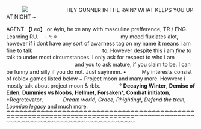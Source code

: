 　　　![](https://files.catbox.moe/f90s6q.png) 　　　　　　　HEY GUNNER IN THE RAIN? WHAT KEEPS YOU UP AT NIGHT ~ 

AGENT 【Leo】 or Ayin, he xe any with masculine prefference, TR / ENG. Learning RU. 　ೀ 
✧　　　　　　　　　　　　my mood fluxiates alot, however if i dont have any sort of awarness tag on my name it means i am fine to talk
　　　　　　　　　　　　　to. However despite this i am *fine* to talk to under most circumstances. I only ask for respect to who i am
　　　　　　　　　　　　　and you to ask mature, if you claim to be. I can be funny and silly if you do not. Just sayinnnn.
•　　　My interests consist of roblox games listed below + Project moon and many more. Howvere i mostly talk about project moon & rblx.
‎ 　　　° **Decaying Winter**, **Demise of Eden**, **Dummies vs Noobs**, **Hellmet**, **Forsaken***, **Combat initiaton**, *Regretevator,
‎ 　　　‎ ‎*Dream world*, *Grace*, *Phighting!*, *Defend the train*, *Loomian legacy* and much more.
⁐⁐⁐⁐⁐⁐⁐⁐⁐⁐⁐⁐⁐⁐⁐⁐⁐⁐⁐⁐⁐⁐⁐⁐⁐⁐⁐⁐⁐⁐⁐⁐⁐⁐⁐⁐⁐⁐⁐⁐⁐⁐⁐⁐⁐⁐⁐⁐⁐⁐⁐⁐⁐⁐⁐⁐⁐⁐⁐⁐⁐⁐⁐⁐⁐⁐⁐⁐⁐⁐⁐⁐⁐⁐
